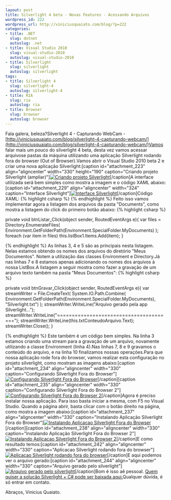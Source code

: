 ```yaml
--- 
layout: post
title: Silverlight 4 beta - Novas Features - Acessando Arquivos
wordpress_id: 222
wordpress_url: http://viniciusquaiato.com/blog/?p=222
categories: 
- title: .NET
  slug: dotnet
  autoslug: .net
- title: Visual Studio 2010
  slug: visual-studio-2010
  autoslug: visual-studio-2010
- title: Silverlight
  slug: silverlight
  autoslug: silverlight
tags: 
- title: Silverlight 4
  slug: silverlight-4
  autoslug: silverlight-4
- title: RIA
  slug: ria
  autoslug: ria
- title: Browser
  slug: browser
  autoslug: browser
---
```

Fala galera, beleza?Silverlight 4 - Capturando WebCam - [http://viniciusquaiato.com/blog/silverlight-4-capturando-webcam/](http://viniciusquaiato.com/blog/silverlight-4-capturando-webcam/)Vamos falar mais um pouco do silverlight 4 beta, desta vez vamos acessar arquivose pastas da máquina utilizando uma aplicação Silverlight rodando fora do browser (Out of Browser).Vamos abrir o Visual Studio 2010 beta 2 e criar uma nova aplicação Silverlight:[caption id="attachment_223" align="aligncenter" width="330" height="190"  caption="Criando projeto Silverlight (ampliar)"][![Criando projeto Silverlight](http://viniciusquaiato.com/blog/wp-content/uploads/2009/11/Criando-projeto-Silverlight.jpg "Criando projeto Silverlight")](http://viniciusquaiato.com/blog/wp-content/uploads/2009/11/Criando-projeto-Silverlight.jpg)[/caption]A interface utilizada será bem simples como mostra a imagem e o código XAML abaixo:[caption id="attachment_229" align="aligncenter" width="324" caption="Interface Silverlight"][![Interface Silverlight](http://viniciusquaiato.com/blog/wp-content/uploads/2009/11/Interface-Silverlight.jpg "Interface Silverlight")](http://viniciusquaiato.com/blog/wp-content/uploads/2009/11/Interface-Silverlight.jpg)[/caption]Código XAML:
{% highlight csharp %}
            <textbox height="80" horizontalalignment="Left" margin="12,175,0,0" name="txtConteudoArquivo" verticalalignment="Top" width="263" acceptsreturn="True" />            </button>
{% endhighlight %}
Feito isso vamos implementar agora a listagem dos arquivos da pasta "Documents", como mostra a listagem do click do primeiro botão abaixo:
{% highlight csharp %}

private void btnListar_Click(object sender, RoutedEventArgs e){
var files = Directory.EnumerateFiles(                    Environment.GetFolderPath(Environment.SpecialFolder.MyDocuments)                );
    foreach (var item in files)        this.listBox1.Items.Add(item);
    }

{% endhighlight %}
As linhas 3, 4 e 5 são as principais nesta listagem. Nelas estamos obtendo os nomes dos arquivos do diretório "Meus Documentos". Notem a utilização das classes Environment e Directory.Já nas linhas 7 e 8 estamos apenas adicionando os nomes dos arquivos à nossa ListBox.A listagem a seguir mostra como fazer a gravação de um arquivo texto também na pasta "Meus Documentos":
{% highlight csharp %}

private void btnGravar_Click(object sender, RoutedEventArgs e){
var streamWriter = File.CreateText(            System.IO.Path.Combine(                Environment.GetFolderPath(Environment.SpecialFolder.MyDocuments), "Silverlight.txt")            );
    streamWriter.WriteLine("Arquivo gerado pela app Silverlight...");
    streamWriter.WriteLine("=======================================");
    streamWriter.WriteLine(this.txtConteudoArquivo.Text);
    streamWriter.Close();
    }

{% endhighlight %}
Este também é um código bem simples. Na linha 3 estamos criando uma stream para a gravação de um arquivo, novamente utilizando a classe Environment (linha 4).Nas linhas 7, 8 e 9 gravamos o conteúdo do arquivo, e na linha 10 finalizamos nossas operações.Para que nossa aplicação rode fora do browser, vamos realizar esta configuração no projeto silverlight, como mostram as imagens abaixo:[caption id="attachment_234" align="aligncenter" width="330" caption="Configurando Silverlight Fora do Browser"][![Configurando Silverlight Fora do Browser](http://viniciusquaiato.com/blog/wp-content/uploads/2009/11/Configurando-Silverlight-Fora-do-Browser.jpg "Configurando Silverlight Fora do Browser")](http://viniciusquaiato.com/blog/wp-content/uploads/2009/11/Configurando-Silverlight-Fora-do-Browser.jpg)[/caption][caption id="attachment_235" align="aligncenter" width="330" caption="Configurando Silverlight Fora do Browser 2"][![Configurando Silverlight Fora do Browser 2](http://viniciusquaiato.com/blog/wp-content/uploads/2009/11/Configurando-Silverlight-Fora-do-Browser-2.jpg "Configurando Silverlight Fora do Browser 2")](http://viniciusquaiato.com/blog/wp-content/uploads/2009/11/Configurando-Silverlight-Fora-do-Browser-2.jpg)[/caption]Agora é preciso instalar nossa aplicação. Para isso basta iniciar a mesma, com F5 no Visual Studio. Quando a página abrir, basta clicar com o botão direito na página, como mostra a imagem abaixo:[caption id="attachment_237" align="aligncenter" width="330" caption="Instalando Aplicação Silverlight Fora do Browser"][![Instalando Aplicacao Silverlight Fora do Browser](http://viniciusquaiato.com/blog/wp-content/uploads/2009/11/Instalando-Aplicacao-Silverlight-Fora-do-Browser.jpg "Instalando Aplicação Silverlight Fora do Browser")](http://viniciusquaiato.com/blog/wp-content/uploads/2009/11/Instalando-Aplicacao-Silverlight-Fora-do-Browser.jpg)[/caption][caption id="attachment_238" align="aligncenter" width="330" caption="Instalando Aplicação Silverlight Fora do Browser 2"][![Instalando Aplicacao Silverlight Fora do Browser 2](http://viniciusquaiato.com/blog/wp-content/uploads/2009/11/Instalando-Aplicacao-Silverlight-Fora-do-Browser-2.jpg "Instalando Aplicação Silverlight Fora do Browser 2")](http://viniciusquaiato.com/blog/wp-content/uploads/2009/11/Instalando-Aplicacao-Silverlight-Fora-do-Browser-2.jpg)[/caption]E como resultado temos:[caption id="attachment_242" align="aligncenter" width="330" caption="Aplicacao Silverlight rodando fora do browser"][![Aplicacao Silverlight rodando fora do browser](http://viniciusquaiato.com/blog/wp-content/uploads/2009/11/Aplicacao-Silverlight-rodando-fora-do-browser.jpg "Aplicacao Silverlight rodando fora do browser")](http://viniciusquaiato.com/blog/wp-content/uploads/2009/11/Aplicacao-Silverlight-rodando-fora-do-browser.jpg)[/caption]E aqui podemos ver o arquivo gerado:[caption id="attachment_244" align="aligncenter" width="330" caption="Arquivo gerado pelo silverlight"][![Arquivo gerado pelo silverlight](http://viniciusquaiato.com/blog/wp-content/uploads/2009/11/Arquivo-gerado-pelo-silverlight.jpg "Arquivo gerado pelo silverlight")](http://viniciusquaiato.com/blog/wp-content/uploads/2009/11/Arquivo-gerado-pelo-silverlight.jpg)[/caption]Bom é isso aê pessoal. [Quem quiser a solução Silverlight + C# pode ser baixada aqui.](http://www.viniciusquaiato.com/files/codesamples/silverlight4/acessandoArquivos.rar)Qualquer dúvida, é só entrar em contato.

Abraços,
Vinicius Quaiato.

